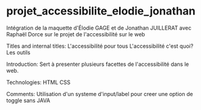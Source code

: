 # projet_accessibilite_elodie_jonathan
Intégration de la maquette d'Élodie GAGE et de Jonathan JUILLERAT avec Raphaël Dorce sur le projet de  l'accessibilité sur le web

Titles and internal titles:
L'accessibilité pour tous
  L'accessibilité c'est quoi?
  Les outils

Introduction:
Sert à presenter plusieurs facettes de l'accessibilité dans le web.

Technologies:
HTML CSS

Comments:
Utilisation d'un systeme d'input/label pour creer une option de toggle sans JAVA


